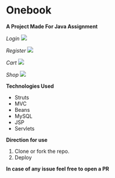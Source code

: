 # Onebook

**A Project Made For Java Assignment**

*Login*
<img src="https://raw.githubusercontent.com/naseemali925/OneBook/master/screenshots/login.PNG">

*Register*
<img src="https://raw.githubusercontent.com/naseemali925/OneBook/master/screenshots/register.PNG">

*Cart*
<img src="https://raw.githubusercontent.com/naseemali925/OneBook/master/screenshots/cart.PNG">

*Shop*
<img src="https://raw.githubusercontent.com/naseemali925/OneBook/master/screenshots/shop.PNG">

**Technologies Used**
<ul>
  <li>Struts</li>
  <li>MVC</li>
  <li>Beans</li>
  <li>MySQL</li>
  <li>JSP</li>
  <li>Servlets</li>
 </ul>
 
 **Direction for use**
 <ol>
	<li>Clone or fork the repo.</li>
  <li>Deploy</li>
 </ol>

**In case of any issue feel free to open a PR**
